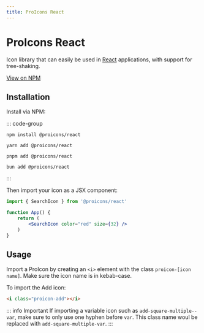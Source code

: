 ```yaml
---
title: ProIcons React
---
```


# ProIcons React
Icon library that can easily be used in [React](https://react.dev) applications, with support for tree-shaking.

[View on NPM](https://npmjs.com/package/@proicons/react)

## Installation
<!-- #region install-react -->
Install via NPM:

::: code-group

```console [NPM]
npm install @proicons/react
```

```console [Yarn]
yarn add @proicons/react
```

```console [PNPM]
pnpm add @proicons/react
```

```console [Bun]
bun add @proicons/react
```
:::

Then import your icon as a JSX component:
```jsx
import { SearchIcon } from '@proicons/react'

function App() {
    return (
        <SearchIcon color="red" size={32} />
    )
}
```
<!-- #endregion install-react -->

## Usage
Import a ProIcon by creating an `<i>` element with the class `proicon-[icon name]`. Make sure the icon name is in kebab-case.

To import the Add icon:
```html
<i class="proicon-add"></i>
```
::: info Important
If importing a variable icon such as `add-square-multiple--var`, make sure to only use one hyphen before `var`. This class name woul be replaced with `add-square-multiple-var`.
:::